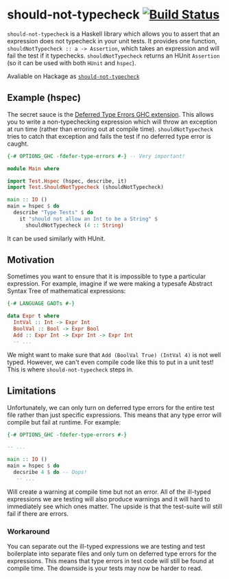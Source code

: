 # should-not-typecheck [![Build Status](https://travis-ci.org/CRogers/should-not-typecheck.svg?branch=master)](https://travis-ci.org/CRogers/should-not-typecheck)

`should-not-typecheck` is a Haskell library which allows you to assert that an expression does not typecheck in your unit tests. It provides one function, `shouldNotTypecheck :: a -> Assertion`, which takes an expression and will fail the test if it typechecks. `shouldNotTypecheck` returns an HUnit `Assertion` (so it can be used with both `HUnit` and `hspec`).

Avaliable on Hackage as [`should-not-typecheck`](https://hackage.haskell.org/package/should-not-typecheck)

## Example (hspec)

The secret sauce is the [Deferred Type Errors GHC extension](https://downloads.haskell.org/~ghc/7.10.1/docs/html/users_guide/defer-type-errors.html). This allows you to write a non-typechecking expression which will throw an exception at run time (rather than erroring out at compile time). `shouldNotTypecheck` tries to catch that exception and fails the test if no deferred type error is caught.

```haskell
{-# OPTIONS_GHC -fdefer-type-errors #-} -- Very important!

module Main where

import Test.Hspec (hspec, describe, it)
import Test.ShouldNotTypecheck (shouldNotTypecheck)

main :: IO ()
main = hspec $ do
  describe "Type Tests" $ do
    it "should not allow an Int to be a String" $
      shouldNotTypecheck (4 :: String)
```

It can be used similarly with HUnit.

## Motivation

Sometimes you want to ensure that it is impossible to type a particular expression. For example, imagine if we were making a typesafe Abstract Syntax Tree of mathematical expressions:

```haskell
{-# LANGUAGE GADTs #-}

data Expr t where
  IntVal :: Int -> Expr Int
  BoolVal :: Bool -> Expr Bool
  Add :: Expr Int -> Expr Int -> Expr Int
  -- ...
```

We might want to make sure that `Add (BoolVal True) (IntVal 4)` is not well typed. However, we can't even compile code like this to put in a unit test! This is where `should-not-typecheck` steps in.

## Limitations

Unfortunately, we can only turn on deferred type errors for the entire test file rather than just specific expressions. This means that any type error will compile but fail at runtime. For example:

```haskell
{-# OPTIONS_GHC -fdefer-type-errors #-}

-- ...

main :: IO ()
main = hspec $ do
  decsribe 4 $ do -- Oops!
   -- ...
```

Will create a warning at compile time but not an error. All of the ill-typed expressions we are testing will also produce warnings and it will hard to immediately see which ones matter. The upside is that the test-suite will still fail if there are errors.

### Workaround

You can separate out the ill-typed expressions we are testing and test boilerplate into separate files and only turn on deferred type errors for the expressions. This means that type errors in test code will still be found at compile time. The downside is your tests may now be harder to read.
